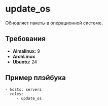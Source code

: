 update_os
=========

Обновляет пакеты в операционной системе.

Требования
------------

- **Almalinux:** 9
- **ArchLinux**
- **Ubuntu:** 24

Пример плэйбука
----------------

    - hosts: servers
      roles:
         - update_os
